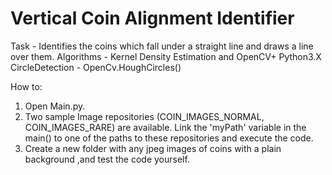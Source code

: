 # Vertical Coin Alignment Identifier
Task - Identifies the coins which fall under a straight line and draws a line over them. 
Algorithms - Kernel Density Estimation and OpenCV+ Python3.X
CircleDetection -  OpenCv.HoughCircles() 

How to: 
1) Open Main.py. 
2) Two sample Image repositories (COIN_IMAGES_NORMAL, COIN_IMAGES_RARE) are available. Link the 'myPath' variable  in the main()  to one of the paths to these repositories and execute the code.
3) Create a new folder with any  jpeg images of coins with a plain background ,and test the code yourself.   

